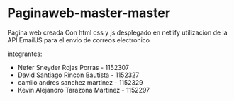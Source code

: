 # Paginaweb-master-master
Pagina web creada Con html css y js
desplegado en netlify 
utilizacion de la API EmailJS para el envio de correos electronico

integrantes: 
- Nefer Sneyder Rojas Porras - 1152307
- David Santiago Rincon Bautista - 1152327
- camilo andres sanchez martinez - 1152329
- Kevin Alejandro Tarazona Martinez - 1152297
